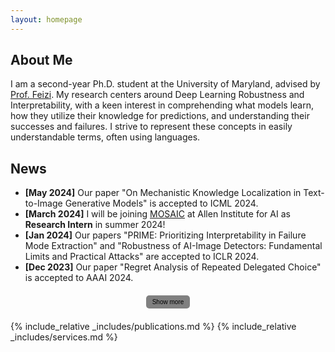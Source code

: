 ```yaml
---
layout: homepage
---
```


## About Me

I am a second-year Ph.D. student at the University of Maryland, 
advised by
<a href="https://www.cs.umd.edu/~sfeizi/">Prof. Feizi</a>.
 My research centers around Deep Learning Robustness and Interpretability, with a keen interest in comprehending what models learn, how they utilize their knowledge for predictions, and understanding their successes and failures. I strive to represent these concepts in easily understandable terms, often using languages.
 
 <!-- In addition to my work in Deep Learning Robustness and Interpretability, I work in the area of Mechanism Design where my focus revolves around delegated choice mechanisms, addressing challenges such as information asymmetry and misaligned utility between principal and agents. -->

<!-- ## News
- **[May 2024]** Our paper "On Mechanistic Knowledge Localization in Text-to-Image Generative Models" is accepted to ICML 2024.
- **[March 2024]** I will be joining to <a href="">MOSAIC</a> at Allen Institute for AI as <strong>Research Intern</strong> in summer 2024!
- **[Jan 2024]** Our papers "PRIME: Prioritizing Interpretability in Failure Mode Extraction" and "Robustness of AI-Image Detectors: Fundamental Limits and Practical Attacks" are accepted to ICLR 2024.
- **[Dec 2023]** Our paper "Regret Analysis of Repeated Delegated Choice" is accepted to AAAI 2024.
- **[Nov 2023]** We posted our draft "Online Advertisements with LLMs: Opportunities and Challenges" on arXiv.
- **[Oct. 2023]** Our work "Robustness of AI-Image Detectors: Fundamental Limits and Practical Attacks" was covered by
<a href="https://www.theregister.com/2023/10/02/watermarking_security_checks/">Register</a>, 
<a href="https://www.wired.com/story/artificial-intelligence-watermarking-issues/">Wired</a>, and 
<a href="https://arstechnica.com/ai/2023/10/researchers-show-how-easy-it-is-to-defeat-ai-watermarks/">Arstechnica</a>.

- **[May. 2023]** Our team, UMD RED, ranked 3-rd in ICPC NAC 2023 and proceeded to ICPC World Finals 2023.
- **[May. 2023]** Our paper "Delegating to Multiple Agents" is accepted to EC 2023.
- **[Apr. 2023]** Our paper "Run-off Election: Improved Provable Defense against Data Poisoning Attacks" is accepted to ICML 2023.
- **[Apr. 2023]** Our paper "Text-To-Concept (and Back) via Cross-Model Alignment" is accepted to ICML 2023.
- **[Feb. 2023]** Our team, UMD RED, is qualified to compete in ICPC NAC 2023 at UCF. -->

## News

<div id="news">
  <ul>
    <li><strong>[May 2024]</strong> Our paper "On Mechanistic Knowledge Localization in Text-to-Image Generative Models" is accepted to ICML 2024.</li>
    <li><strong>[March 2024]</strong> I will be joining <a href="">MOSAIC</a> at Allen Institute for AI as <strong>Research Intern</strong> in summer 2024!</li>
    <li><strong>[Jan 2024]</strong> Our papers "PRIME: Prioritizing Interpretability in Failure Mode Extraction" and "Robustness of AI-Image Detectors: Fundamental Limits and Practical Attacks" are accepted to ICLR 2024.</li>
    <li><strong>[Dec 2023]</strong> Our paper "Regret Analysis of Repeated Delegated Choice" is accepted to AAAI 2024.</li>
  </ul>
  <div class="button-container">
    <button id="show-more-button" class="toggle-button" onclick="toggleNews()">Show more</button>
  </div>
</div>

<div id="more-news" style="display: none;">
  <ul>
    <li><strong>[Nov 2023]</strong> We posted our draft "Online Advertisements with LLMs: Opportunities and Challenges" on arXiv.</li>
    <li><strong>[Oct. 2023]</strong> Our work "Robustness of AI-Image Detectors: Fundamental Limits and Practical Attacks" was covered by
      <a href="https://www.theregister.com/2023/10/02/watermarking_security_checks/">Register</a>, 
      <a href="https://www.wired.com/story/artificial-intelligence-watermarking-issues/">Wired</a>, and 
      <a href="https://arstechnica.com/ai/2023/10/researchers-show-how-easy-it-is-to-defeat-ai-watermarks/">Arstechnica</a>.
    </li>
    <li><strong>[May 2023]</strong> Our team, UMD RED, ranked 3-rd in ICPC NAC 2023 and proceeded to ICPC World Finals 2023.</li>
    <li><strong>[May 2023]</strong> Our paper "Delegating to Multiple Agents" is accepted to EC 2023.</li>
    <li><strong>[Apr. 2023]</strong> Our paper "Run-off Election: Improved Provable Defense against Data Poisoning Attacks" is accepted to ICML 2023.</li>
    <li><strong>[Apr. 2023]</strong> Our paper "Text-To-Concept (and Back) via Cross-Model Alignment" is accepted to ICML 2023.</li>
    <li><strong>[Feb. 2023]</strong> Our team, UMD RED, is qualified to compete in ICPC NAC 2023 at UCF.</li>
  </ul>
  <div class="button-container">
    <button class="toggle-button" onclick="toggleNews()">Show less</button>
  </div>
</div>

<style>
  .button-container {
    text-align: center;
    margin: 20px 0;
  }

  .toggle-button {
    background-color: gray;
    color: black;
    border: none;
    border-radius: 5px;
    padding: 5px 10px;
    font-size: 10px;
    cursor: pointer;
    transition: background-color 0.3s, transform 0.2s;
  }

  .toggle-button:hover {
    background-color: darkgray;
    transform: scale(1.05);
  }

  .toggle-button:active {
    background-color: dimgray;
    transform: scale(1);
  }
</style>

<script>
  function toggleNews() {
    var moreNews = document.getElementById("more-news");
    var newsButton = document.getElementById("show-more-button");
    
    if (moreNews.style.display === "none") {
      moreNews.style.display = "block";
      newsButton.style.display = "none";
    } else {
      moreNews.style.display = "none";
      newsButton.style.display = "inline";
    }
  }
</script>

<!-- {% include_relative _includes/news.md %} -->
{% include_relative _includes/publications.md %}
{% include_relative _includes/services.md %}
